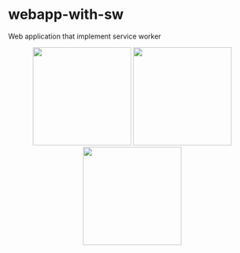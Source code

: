 # webapp-with-sw
Web application that implement service worker

<p align="center">
<img src="https://user-images.githubusercontent.com/6887120/34886121-5bded4f2-f7c2-11e7-9b58-fe13d0f82e46.jpg" width=200 />

<img src="https://user-images.githubusercontent.com/6887120/34886120-5bbe7824-f7c2-11e7-9431-87b199052626.jpg" width=200 />

<img src="https://user-images.githubusercontent.com/6887120/34886119-5ba25cb6-f7c2-11e7-975a-5b9af0c3fdc4.png" width=200 />

</p>